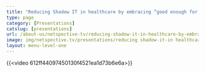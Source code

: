 ```yaml
---
title: "Reducing Shadow IT in healthcare by embracing “good enough for HIPAA” business-friendly SaaS tools"
type: page
category: [Presentations]
catslug: [presentations]
url: /about-us/netspective-tv/reducing-shadow-it-in-healthcare-by-embracing-good-enough-for-hipaa-business-friendly-saas-tools/
image: img/netspective.tv/presentations/reducing shadow-it-in healthcare.jpg
layout: menu-level-one
---
```


{{<video 612ff44097450130f4521ea1d73b6e6a>}}


